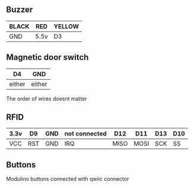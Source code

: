 ## Buzzer
|BLACK|RED|YELLOW|
|-----|---|------|
|GND|5.5v|D3|

## Magnetic door switch
|D4|GND|
|--|--|
|either|either|

The order of wires doesnt matter

## RFID
|3.3v|D9|GND|not connected|D12|D11|D13|D10|
|---|---|---|---|---|---|---|---|
|VCC|RST|GND|IRQ|MISO|MOSI|SCK|SS|

## Buttons
Modulino buttons connected with qwiic connector
